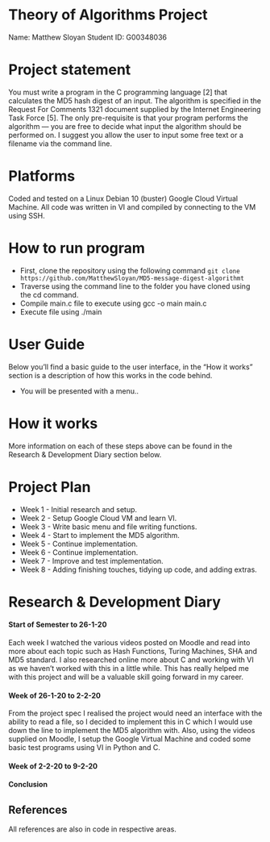 # Theory of Algorithms Project 

Name: Matthew Sloyan
Student ID: G00348036

# Project statement
You must write a program in the C programming language [2] that calculates the MD5 hash digest of an input. The algorithm is specified in the Request For Comments 1321 document supplied by the Internet Engineering Task Force [5]. The only pre-requisite is that your program performs the algorithm — you are free to decide what input the algorithm should be performed on. I suggest you allow the user to input some free text or a filename via the command line.

# Platforms
Coded and tested on a Linux Debian 10 (buster) Google Cloud Virtual Machine. All code was written in VI and compiled by connecting to the VM using SSH.

# How to run program
* First, clone the repository using the following command `git clone https://github.com/MatthewSloyan/MD5-message-digest-algorithmt` 
* Traverse using the command line to the folder you have cloned using the cd command.
* Compile main.c file to execute using gcc -o main main.c
* Execute file using ./main

# User Guide
Below you’ll find a basic guide to the user interface, in the “How it works” section is a description of how this works in the code behind.

* You will be presented with a menu..

# How it works
More information on each of these steps above can be found in the Research & Development Diary section below.

# Project Plan
* Week 1 - Initial research and setup.
* Week 2 - Setup Google Cloud VM and learn VI.
* Week 3 - Write basic menu and file writing functions.
* Week 4 - Start to implement the MD5 algorithm.
* Week 5 - Continue implementation.
* Week 6 - Continue implementation.
* Week 7 - Improve and test implementation.
* Week 8 - Adding finishing touches, tidying up code, and adding extras.

# Research & Development Diary

#### Start of Semester to 26-1-20
Each week I watched the various videos posted on Moodle and read into more about each topic such as Hash Functions, Turing Machines, SHA and MD5 standard. I also researched online more about C and working with VI as we haven’t worked with this in a little while. This has really helped me with this project and will be a valuable skill going forward in my career. 

#### Week of 26-1-20 to 2-2-20
From the project spec I realised the project would need an interface with the ability to read a file, so I decided to implement this in C which I would use down the line to implement the MD5 algorithm with. Also, using the videos supplied on Moodle, I setup the Google Virtual Machine and coded some basic test programs using VI in Python and C. 

#### Week of 2-2-20 to 9-2-20 

#### Conclusion 

## References 
All references are also in code in respective areas.
